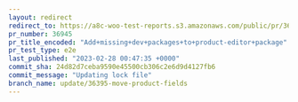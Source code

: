 ```yaml
---
layout: redirect
redirect_to: https://a8c-woo-test-reports.s3.amazonaws.com/public/pr/36945/e2e/index.html
pr_number: 36945
pr_title_encoded: "Add+missing+dev+packages+to+product-editor+package"
pr_test_type: e2e
last_published: "2023-02-28 00:47:35 +0000"
commit_sha: 24d82d7ceba9590e45500cb306c2e6d9d4127fb6
commit_message: "Updating lock file"
branch_name: update/36395-move-product-fields
---
```

